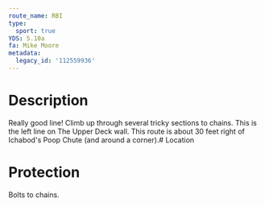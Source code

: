 ```yaml
---
route_name: RBI
type:
  sport: true
YDS: 5.10a
fa: Mike Moore
metadata:
  legacy_id: '112559936'
---
```

# Description
Really good line!  Climb up through several tricky sections to chains.  This is the left line on The Upper Deck wall.  This route is about 30 feet right of Ichabod's Poop Chute (and around a corner).# Location
# Protection
Bolts to chains.